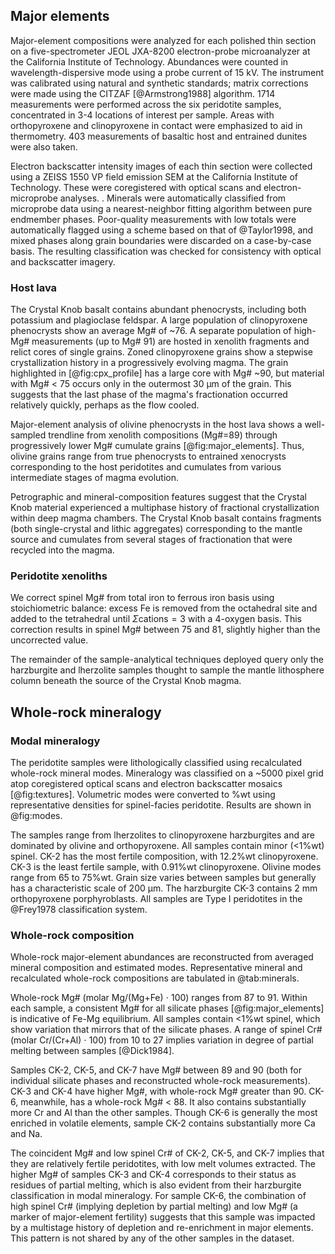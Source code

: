 ## Major elements

Major-element compositions were
analyzed for each polished thin section on a five-spectrometer JEOL JXA-8200
electron-probe microanalyzer at the California Institute of Technology.
Abundances were counted in wavelength-dispersive mode using a probe
current of 15 kV. The instrument was calibrated using natural and
synthetic standards; matrix corrections were made using the CITZAF
[@Armstrong1988] algorithm. 1714 measurements were performed across the
six peridotite samples, concentrated in 3-4 locations of interest per
sample. Areas with orthopyroxene and clinopyroxene in contact were emphasized to
aid in thermometry. 403 measurements of basaltic host and entrained dunites were also taken.

Electron backscatter intensity
images of each thin section were collected using a ZEISS 1550 VP field
emission SEM at the California Institute of Technology. These were
coregistered with optical scans and electron-microprobe analyses. <!--
TODO: should include these in supplementary material -->.
Minerals were automatically classified from microprobe data
using a nearest-neighbor fitting algorithm between pure endmember
phases. Poor-quality measurements with low totals were automatically
flagged using a scheme based on that of @Taylor1998, and mixed phases
along grain boundaries were discarded on a case-by-case basis.
The resulting classification was checked for consistency with optical
and backscatter imagery.

<!--[[minerals]]-->
<!--[[lava_minerals]]--
<!--[[major_elements]]-->

### Host lava

The Crystal Knob basalt contains abundant phenocrysts, including both
potassium and plagioclase feldspar.
A large population of clinopyroxene phenocrysts show an average Mg# of ~76.
A separate population of high-Mg# measurements (up to Mg# 91) are hosted
in xenolith fragments and relict cores of single grains.
Zoned clinopyroxene grains show a stepwise crystallization
history in a progressively evolving magma. The grain highlighted in
[@fig:cpx_profile] has a large core with Mg# ~90, but material with Mg# < 75
occurs only in the outermost 30 µm of the grain. This suggests that the
last phase of the magma's fractionation occurred relatively quickly,
perhaps as the flow cooled.

Major-element analysis of olivine phenocrysts in the
host lava shows
a well-sampled trendline from xenolith compositions (Mg#=89) through
progressively lower Mg# cumulate grains [@fig:major_elements].
Thus, olivine grains range from true phenocrysts to entrained
xenocrysts corresponding to the host peridotites
and cumulates from various intermediate stages of magma evolution.

Petrographic and mineral-composition features suggest that the Crystal
Knob material experienced a multiphase
history of fractional crystallization within deep magma chambers.
The Crystal Knob basalt contains fragments (both single-crystal
and lithic aggregates) corresponding to the mantle source and cumulates
from several stages of fractionation that were recycled into the magma.

### Peridotite xenoliths

<!-- Sample CK-4 is the most depleted, with a distinct signature of melt
extraction -->
<!-- TODO: more here!!! -->

We correct spinel Mg\# from total iron to ferrous iron basis using stoichiometric
balance: excess Fe is removed from the octahedral site and added to the tetrahedral
until $\Sigma \textrm{cations} = 3$ with a 4-oxygen basis. This correction results
in spinel Mg\# between 75 and 81, slightly higher than the uncorrected value.

The remainder of the sample-analytical techniques deployed query only
the harzburgite and lherzolite samples thought to sample the mantle
lithosphere column beneath the source of the Crystal Knob magma.

## Whole-rock mineralogy

### Modal mineralogy
<!--[[modes]]-->

The peridotite samples were lithologically classified using
recalculated whole-rock mineral modes.
Mineralogy was classified on a ~5000 pixel grid atop
coregistered optical scans and electron
backscatter mosaics [@fig:textures]. Volumetric modes were converted
to %wt using representative densities for spinel-facies
peridotite. Results are shown in @fig:modes.

The samples range from lherzolites to clinopyroxene
harzburgites and are dominated by olivine and orthopyroxene. All samples
contain minor (<1%wt) spinel. CK-2 has the most fertile
composition, with 12.2%wt clinopyroxene. CK-3 is the least
fertile sample, with 0.91%wt clinopyroxene. Olivine modes range
from 65 to 75%wt. Grain size varies between samples but
generally has a characteristic scale of 200 µm. The
harzburgite CK-3 contains 2 mm orthopyroxene
porphyroblasts. All samples are Type I peridotites in the @Frey1978
classification system.

### Whole-rock composition

Whole-rock major-element abundances are
reconstructed from averaged mineral composition and estimated modes.
Representative mineral and recalculated whole-rock compositions are
tabulated in @tab:minerals.

Whole-rock Mg\# (molar Mg/(Mg+Fe) $\cdot$ 100) ranges from 87 to 91. Within each
sample, a consistent Mg\# for all silicate phases [@fig:major_elements] is indicative of Fe-Mg
equilibrium. All samples contain <1%wt spinel, which show
variation that mirrors that of the silicate phases. A range of
spinel Cr\# (molar Cr/(Cr+Al) $\cdot{}$ 100) from 10 to 27
implies variation in degree of partial melting between samples
[@Dick1984].

Samples CK-2, CK-5, and CK-7 have Mg# between 89 and 90 (both for individual
silicate phases and reconstructed whole-rock measurements). CK-3 and
CK-4 have higher Mg#, with whole-rock Mg# greater than 90. CK-6,
meanwhile, has a whole-rock Mg# < 88. It also contains substantially
more Cr and Al than the other samples. Though CK-6 is generally the most
enriched in volatile elements, sample CK-2 contains
substantially more Ca and Na.

The coincident Mg# and low spinel Cr# of CK-2, CK-5, and CK-7 implies that they are
relatively fertile peridotites, with low melt volumes extracted.
The higher Mg# of samples CK-3 and CK-4 corresponds to their status as
residues of partial melting, which is also evident from their harzburgite
classification in modal mineralogy. For sample CK-6, the combination of high spinel Cr#
(implying depletion by partial melting) and low Mg# (a marker of
major-element fertility) suggests that this sample was impacted by a
multistage history of depletion and re-enrichment in major elements.
This pattern is not shared by any of the other samples in the dataset.



<!--[[whole_rock_major]]-->

<!--[[spinel_cr]]-->

<!--[[cpx_profile]]-->


<!--[[cpx_literature_comparison]]-->

<!--[[trace_elements]]-->
<!--[[spinel_correction]]-->

